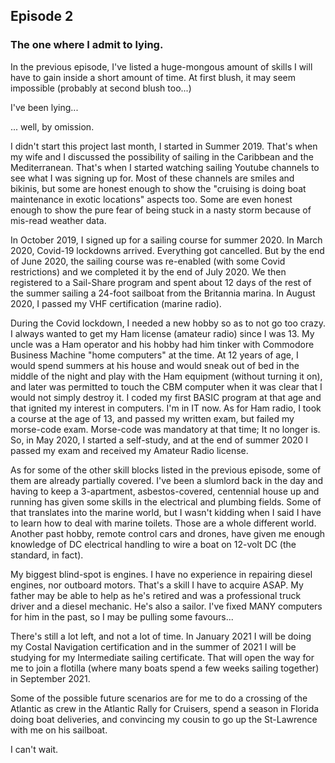 ## Episode 2

### The one where I admit to lying.

In the previous episode, I've listed a huge-mongous amount of skills I will have to gain inside a short amount of time. At first blush, it may seem impossible (probably at second blush too...)

I've been lying...

... well, by omission.

I didn't start this project last month, I started in Summer 2019. That's when my wife and I discussed the possibility of sailing in the Caribbean and the Mediterranean.  That's when I started watching sailing Youtube channels to see what I was signing up for. Most of these channels are smiles and bikinis, but some are honest enough to show the "cruising is doing boat maintenance in exotic locations" aspects too.  Some are even honest enough to show the pure fear of being stuck in a nasty storm because of mis-read weather data. 

In October 2019, I signed up for a sailing course for summer 2020. In March 2020, Covid-19 lockdowns arrived.  Everything got cancelled.  But by the end of June 2020, the sailing course was re-enabled (with some Covid restrictions) and we completed it by the end of July 2020.  We then registered to a Sail-Share program and spent about 12 days of the rest of the summer sailing a 24-foot sailboat from the Britannia marina.  In August 2020, I passed my VHF certification (marine radio).

During the Covid lockdown, I needed a new hobby so as to not go too crazy.  I always wanted to get my Ham license (amateur radio) since I was 13.  My uncle was a Ham operator and his hobby had him tinker with Commodore Business Machine "home computers" at the time.  At 12 years of age, I would spend summers at his house and would sneak out of bed in the middle of the night and play with the Ham equipment (without turning it on), and later was permitted to touch the CBM computer when it was clear that I would not simply destroy it.  I coded my first BASIC program at that age and that ignited my interest in computers.  I'm in IT now.  As for Ham radio, I took a course at the age of 13, and passed my written exam, but failed my morse-code exam.  Morse-code was mandatory at that time;  It no longer is.  So, in May 2020, I started a self-study, and at the end of summer 2020 I passed my exam and received my Amateur Radio license.

As for some of the other skill blocks listed in the previous episode, some of them are already partially covered.  I've been a slumlord back in the day and having to keep a 3-apartment, asbestos-covered, centennial house up and running has given some skills in the electrical and plumbing fields.  Some of that translates into the marine world, but I wasn't kidding when I said I have to learn how to deal with marine toilets.  Those are a whole different world.  Another past hobby, remote control cars and drones, have given me enough knowledge of DC electrical handling to wire a boat on 12-volt DC (the standard, in fact).

My biggest blind-spot is engines.  I have no experience in repairing diesel engines, nor outboard motors. That's a skill I have to acquire ASAP. My father may be able to help as he's retired and was a professional truck driver and a diesel mechanic. He's also a sailor.  I've fixed MANY computers for him in the past, so I may be pulling some favours...

There's still a lot left, and not a lot of time.  In January 2021 I will be doing my Costal Navigation certification and in the summer of 2021 I will be studying for my Intermediate sailing certificate.  That will open the way for me to join a flotilla (where many boats spend a few weeks sailing together) in September 2021.

Some of the possible future scenarios are for me to do a crossing of the Atlantic as crew in the Atlantic Rally for Cruisers, spend a season in Florida doing boat deliveries, and convincing my cousin to go up the St-Lawrence with me on his sailboat.

I can't wait.
